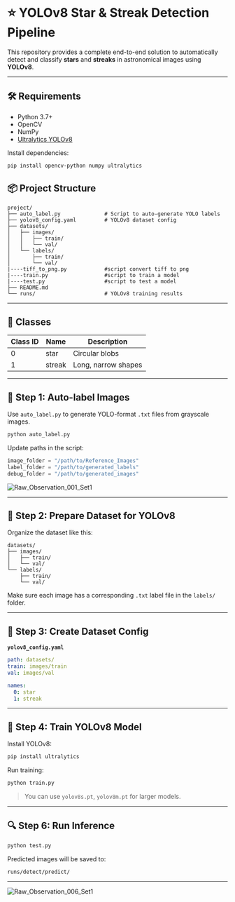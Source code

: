 # ⭐ YOLOv8 Star & Streak Detection Pipeline

This repository provides a complete end-to-end solution to automatically detect and classify **stars** and **streaks** in astronomical images using **YOLOv8**.

---

## 🛠️ Requirements

- Python 3.7+
- OpenCV
- NumPy
- [Ultralytics YOLOv8](https://github.com/ultralytics/ultralytics)

Install dependencies:
```bash
pip install opencv-python numpy ultralytics
```

## 📦 Project Structure

```
project/
├── auto_label.py              # Script to auto-generate YOLO labels
├── yolov8_config.yaml         # YOLOv8 dataset config
├── datasets/
│   ├── images/
│   │   ├── train/
│   │   └── val/
│   └── labels/
│       ├── train/
│       └── val/
|----tiff_to_png.py            #script convert tiff to png 
|----train.py                  #script to train a model
|----test.py                   #script to test a model
├── README.md
└── runs/                      # YOLOv8 training results
```

---

## 📌 Classes

| Class ID | Name   | Description           |
|----------|--------|-----------------------|
| 0        | star   | Circular blobs        |
| 1        | streak | Long, narrow shapes   |

---

## 🧪 Step 1: Auto-label Images

Use `auto_label.py` to generate YOLO-format `.txt` files from grayscale images.

```bash
python auto_label.py
```

Update paths in the script:
```python
image_folder = "/path/to/Reference_Images"
label_folder = "/path/to/generated_labels"
debug_folder = "/path/to/generated_images"
```
![Raw_Observation_001_Set1](https://github.com/user-attachments/assets/044690df-8a99-48d6-bfad-a8f35daab794)


---

## 📁 Step 2: Prepare Dataset for YOLOv8

Organize the dataset like this:

```
datasets/
├── images/
│   ├── train/
│   └── val/
└── labels/
    ├── train/
    └── val/
```

Make sure each image has a corresponding `.txt` label file in the `labels/` folder.

---

## 🧾 Step 3: Create Dataset Config

**`yolov8_config.yaml`**
```yaml
path: datasets/
train: images/train
val: images/val

names:
  0: star
  1: streak
```

---

## 🚀 Step 4: Train YOLOv8 Model

Install YOLOv8:
```bash
pip install ultralytics
```

Run training:
```bash
python train.py
```

> You can use `yolov8s.pt`, `yolov8m.pt` for larger models.

---

## 🔍 Step 6: Run Inference

```bash
python test.py
```

Predicted images will be saved to:
```
runs/detect/predict/
```
---
![Raw_Observation_006_Set1](https://github.com/user-attachments/assets/ff97528e-694a-453e-ac5f-99d2a7789998)








